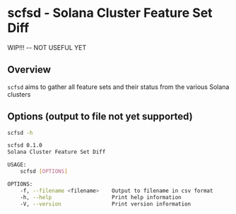 # scfsd - Solana Cluster Feature Set Diff

WIP!!! -- NOT USEFUL YET
## Overview
`scfsd` aims to gather all feature sets and their status from the various Solana clusters

## Options (output to file not yet supported)
```bash
scfsd -h

scfsd 0.1.0
Solana Cluster Feature Set Diff

USAGE:
    scfsd [OPTIONS]

OPTIONS:
    -f, --filename <filename>    Output to filename in csv format
    -h, --help                   Print help information
    -V, --version                Print version information
```
